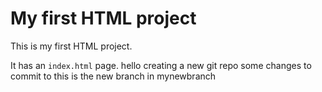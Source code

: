 # My first HTML project

This is my first HTML project.

It has an `index.html` page.
hello
creating a new git repo 
some changes to commit to 
this is the new branch in mynewbranch 

